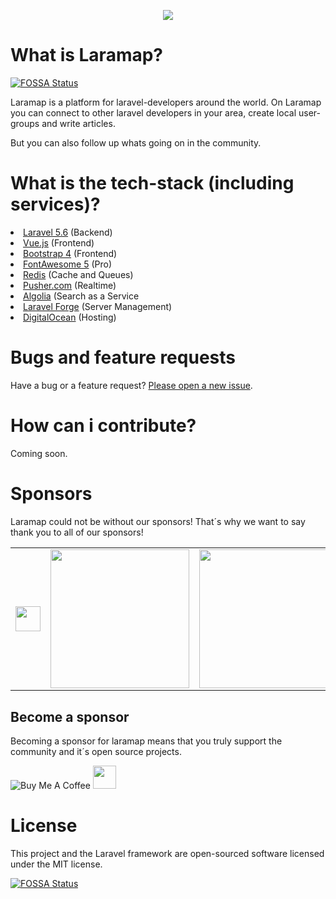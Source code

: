 <p align="center">
<img src="https://raw.githubusercontent.com/laramap/art/master/Laramap_Logo.png">
</p>

# What is Laramap?
[![FOSSA Status](https://app.fossa.io/api/projects/git%2Bgithub.com%2Flaramap%2Flaramap.com.svg?type=shield)](https://app.fossa.io/projects/git%2Bgithub.com%2Flaramap%2Flaramap.com?ref=badge_shield)

Laramap is a platform for laravel-developers around the world.
On Laramap you can connect to other laravel developers in your area, create local user-groups and write articles.

But you can also follow up whats going on in the community.

# What is the tech-stack (including services)?
<li><a href="https://laravel.com">Laravel 5.6</a> (Backend)</li>
<li><a href="https://vuejs.org">Vue.js</a> (Frontend)</li>
<li><a href="https://getbootstrap.com">Bootstrap 4</a> (Frontend)</li>
<li><a href="https://fontawesome.com">FontAwesome 5</a> (Pro)</li>
<li><a href="https://redis.io">Redis</a> (Cache and Queues)</li>
<li><a href="https://pusher.com">Pusher.com</a> (Realtime)</li>
<li><a href="https://algolia.com">Algolia</a> (Search as a Service</li>
<li><a href="https://forge.laravel.com">Laravel Forge</a> (Server Management)</li>
<li><a href="https://m.do.co/c/3dca62b8d69e">DigitalOcean</a> (Hosting)</li>

# Bugs and feature requests
Have a bug or a feature request? <a href="https://github.com/laramap/laramap.com/issues/new/choose">Please open a new issue</a>.

# How can i contribute?
Coming soon.

# Sponsors
Laramap could not be without our sponsors! That´s why we want to say thank you to all of our sponsors!

<table>
  <tbody>
    <tr>
      <td align="center" valign="middle">
        <a href="https://m.do.co/c/3dca62b8d69e" target="_blank">
          <img height="40px" src="https://raw.githubusercontent.com/laramap/laramap.com/master/public/static/DO_Logo_Horizontal_Blue.png">
        </a>
      </td>
      <td align="center" valign="middle">
        <a href="https://algolia.com" target="_blank">
          <img width="222px" src="https://raw.githubusercontent.com/laramap/laramap.com/master/public/static/logo-algolia-nebula-blue-whitespaces-1b393e11.png">
        </a>
      </td>
      <td align="center" valign="middle">
        <a href="https://pusher.com" target="_blank">
          <img width="222px" src="https://raw.githubusercontent.com/laramap/laramap.com/master/public/static/pusher.png">
        </a>
      </td>
    </tr>
    <tr>
  </tbody>
</table>

## Become a sponsor
Becoming a sponsor for laramap means that you truly support the community and it´s open source projects.

<img src="https://www.buymeacoffee.com/assets/img/custom_images/orange_img.png" alt="Buy Me A Coffee" style="height: auto !important;width: auto !important;" >
<a href="https://www.patreon.com/bePatron?u=3200756">
    <img height="37px;" src="https://raw.githubusercontent.com/laramap/laramap.com/master/public/static/become_a_patron_button3x.png">
</a>

# License
This project and the Laravel framework are open-sourced software licensed under the MIT license.

[![FOSSA Status](https://app.fossa.io/api/projects/git%2Bgithub.com%2Flaramap%2Flaramap.com.svg?type=large)](https://app.fossa.io/projects/git%2Bgithub.com%2Flaramap%2Flaramap.com?ref=badge_large)